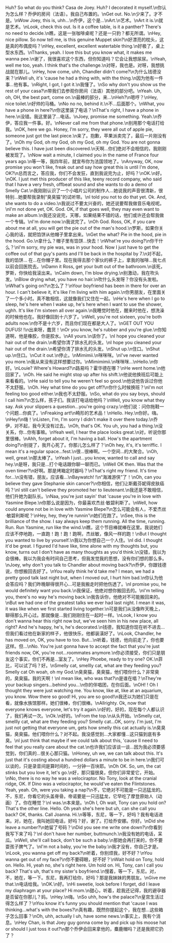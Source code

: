 Huh? So what do you think? Casa de Joey. Huh? I decorated it myself.\n你认为怎么样？乔伊的房间（法语）。我自己布置的。\nGet out. No.\n少来了。才不是。\nWow Joey, this is, uhh...\n乔伊，这个是…\nArt.\n艺术。\nArt it is.\n就是艺术。\nLook, check this out. Is it a coffee table, is it a panther? There's no need to decide.\n瞧，这是一张咖啡桌呢？还是一只豹？都无所谓。\nHey, nice pillow. So now tell me, is this genuine Muppet skin?\n好漂亮的枕头，这是真的布偶皮吗？\nHey, excellent, excellent watertable thing.\n好极了，桌上型水东西。\nThanks, yeah. I love this but you know what, it makes me wanna pee.\n谢了，我很喜欢这个东西，但你知道吗？它会让我想尿尿。\nYeah, well me too, yeah. I think that's the challenge.\n对呀，我也是。对呀，我想挑战就在那儿。\nHey, how come, uhh, Chandler didn't come?\n为什么钱德没来？\nWell uh, it's 'cause he had a thing with, with the thing.\n因为他有一件事…他有事。\nRight, I got, I got it.\n我懂了。\nSo why don't you show us the rest of your casa?\n带我们去参观你房间（法语）其他的部分吧。\nYeah. Uh, oh, OH, the best part, come on.\n最棒的部分，来…\nHeh?\n嗯哼？\nHey, nice toilet.\n好帅的马桶。\nNo no no, behind it.\n不…后面那个。\nWhat, you have a phone in here?\n你这里装了电话？\nThat's right, I have a phone in here.\n没错。我这里装了…电话。\nJoey, promise me something. Yeah.\n乔伊，答应我一件事。好。\nNever call me from that phone.\n别用那个电话打给我。\nOK, here we go. Honey, I'm sorry, they were all out of apple pie, someone just got the last piece.\n来了。抱歉，苹果派卖完了，最后一片刚没有了。\nOh my God, oh my God, oh my God, oh my God. You are not gonna believe this. I have just been discovered.\n天啊…你们绝对不会相信的，我刚刚被发现了。\nNow wait a minute, I claimed you in the name of France four years ago.\n等一等，我四年前，就宣布你为法国领地了。\nAnyway, OK, now promise you won't like, freak out and say how great this is until I'm done, OK?\n总而言之，答应我，你们不会发狂，直到我说完为止，好吗？\nOK.\n好。\nOK. I just met this producer of this like, teeny record company, who said that I have a very fresh, offbeat sound and she wants to do a demo of Smelly Cat.\n我刚刚认识了一个小唱片公司的制作人…她说我的声音很清新，很特别…她要帮我录制“臭臭猫”的试听带。\nI told you not to do that yet. Ok. And, she wants to do a video.\n我说过不要太兴奋的，她还说要帮我做音乐电视呢。\nI'm not done yet, OK. God. OK, if that goes well, they may even want to make an album.\n我还没说完，天哪，如果结果不错的话，他们或许还会帮我做一个专辑。\nI'm done now.\n我说完了。\nOh God. Ross, OK, if you care about me at all, you will get the pie out of the man's hood.\n罗斯，如果你关心我的话，就把馅饼从他帽子里拿出来。\nGet the what? Pie in the hood, pie in the hood. Go.\n拿什么？帽子里有馅饼…快去！\nWhat're you doing?\n你干什么？\nI'm sorry, my pie was, was in your hood. Now I just have to get the coffee out of that guy's pants and I'll be back in the hospital by 7.\n对不起，我的馅饼… 在…在你帽子里。现在我得去那个家伙的裤子上，拿我的咖啡…我七点以前会回医院去。\nDamn it Ross, get your butt out of the bathroom.\n该死，罗斯，你快给我滚出来。\nCalm down, I'm blow drying.\n别激动，我在吹头发。\nBlow drying what, you have no hair.\n吹什么头发呀？你没有头发啦。\nWhat's going on?\n怎么了？\nYour boyfriend has been in there for over an hour. I can't believe it, it's like I'm living with him again.\n你男朋友，在里面关了一个多小时。真不敢相信，这就像我们又住在一起。\nHe's here when I go to sleep, he's here when I wake up, he's here when I want to use the shower, ughh. It's like I'm sixteen all over again.\n我睡觉时他在，醒来时他在，想洗澡的时候他也在。我好像回到十六岁了。\nWell, you're not sixteen, you're both adults now.\n你不是十六岁，而且你们现在都是大人了。\nGET OUT YOU DUFUS! !\n出来呀，蠢货！\nOr you know, he's rubber and you're glue.\n你知道啊，他是橡胶，你是胶水。\nAll yours.\n该你了。\nI hope you cleaned your hair out of the drain.\n希望你清了排水孔的头发。\nI hope you cleaned your hair out of the drain.\n希望你清了排水孔的头发。\nShut up.\n住口。\nShut up.\n住口。\nCut it out.\n停止。\nMimimii.\n咪咪咪。\nI've never wanted you more.\n我从来没有这样想要过你。\nMimimimii.\n咪咪咪...\nHello.\n你好。\nLouie? Where's Howard?\n路易吗？霍华德在哪？\nHe went home.\n他回家了。\nOh. He said he might stop up after his shift.\n他说他换班后可能上来看看的。\nHe said to tell you he weren't feel so good.\n他说他告诉过你他不太舒服。\nOh. Hey what time do you get off?\n你什么时候换班？\nI'm not feeling too good either.\n我也不太舒服。\nSo, what do you say boys, should I call him?\n怎么样，孩子们。我该打电话给他吗？\nWell, you know what they say. Ask your slippers a question...you're going crazy.\n他们说：问你拖鞋一个问题…你疯了。\nFreaking art!\n畸形的艺术品！\nHello. Hey.\n你好。嗨。\nHey!\n嗨！\nListen, I'm, I'm sorry I didn't make it over there today.\n乔伊，对不起，我今天没有过去。\nOh, that's OK. You uh, you had a thing.\n没关系，你…你有事嘛。\nYeah well, I hear the place looks great.\n对，听说你那里很棒。\nAhh, forget about it, I'm having a ball. How's the apartment doing?\n别提了，我开心死了。你那儿怎么样了？\nOh hey, it's, it's terriffic. I mean it's a regular space...fest.\n很…很棒啊。一个空间…的大聚合。\nOh, well, great.\n那太棒了。\nYeah I just...you know, wanted to call and say hey.\n是呀，我只是…打个电话跟你聊一聊而已。\nWell OK then. Was that the oven timer?\n好啊。那是烤箱定时器吗？\nThat's right my friend. It's time for...\n没有错，朋友。应该看…\nBaywatch! !\n“海滩游侠”了！\nOh, can you believe they gave Stephanie skin cancer?\n你相信，他们让斯戴芬妮得皮肤癌吗？\nI still can't believe they promoted her to lieutenant.\n我还是不敢相信，他们升她为副队长。\nNaa, you're just sayin' that 'cause you're in love with Yasmine Blepe.\n你那么说是因为，你最喜欢杰丝·敏碧利斯了。\nWell, how could anyone not be in love with Yasmine Blepe?\n怎么可能会有人，不爱杰丝·敏碧利斯呢？\nHey, hey, they're runnin'\n她们在跑了。\nSee, this is the brilliance of the show. I say always keep them running. All the time, running. Run. Run Yasmine, run like the wind.\n瞧，这个节目棒就棒在这里。我说她们应该不停地跑，一直跑！跑！跑！跑啊，杰丝敏，像风一样的跑！\nBut I thought you wanted to live by yourself.\n我以为你想自己一个人住。\nI did. I thought it'd be great. I figured I'd have like, time alone with my thoughts but, you know, turns out I don't have as many thoughts as you'd think.\n没错，我以为会很棒。我以为我会有时间自己思考，但我发觉我的思想，没有你们想的那么多。\nJoey, why don't you talk to Chandler about moving back?\n乔伊，你跟钱德说，你想搬回去好了。\nYou really think he'd take me? I mean, we had a pretty good talk last night but, when I moved out, I hurt him bad.\n你认为他会答应吗？我们昨晚聊得很开心…可是我搬走时把他伤透了。\nI promise you, he would definitely want you back.\n我保证，他绝对想你搬回去的。\nI'm telling you, there's no way he's moving back.\n我告诉你，他绝对不可能搬回来的。\nBut we had one of the greatest talks we ever had last night. I mean it was, it was like when we first started living together.\n可是我们从没像昨天晚上，聊得那么开心过。那就像是…我们刚刚住在一起时一样。\nLook, I know you don't wanna hear this right now but, we've seen him in his new place, all right? And he's happy, he's, he's decorated.\n钱德，我知道你现在听不进去…但我们看过他在新家的样子，他很快乐，他都装潢好了。\nLook, Chandler, he has moved on, OK, you have to too. But...\n听着，钱德，他向前走了，你也要这样。但...\nNo. You're just gonna have to accept the fact that you're just friends now, OK, you're not...roommates anymore.\n你必须接受，你们只是朋友这个事实，你们不再是…室友了。\nHey Phoebe, ready to try one? OK.\n菲比，可以试了吗？好。\nSmelly cat, smellly cat, what are they feeding you? Smelly cat Oh woah, oh my God.\n臭臭猫，臭臭猫，他们喂你什么？非常臭的，臭臭猫。我的天啊！\nI mean like, who was that?\n是谁在唱？\nThey're your backup singers...behind you...\n你的伴唱团，在你后面。\nOH! ! Oh I thought they were just watching me. You know, like at, like at an aquarium, you know. Wow there so good! Hi, you are so good!\n我还以为她们只是在看，就像水族馆那样。她们很棒，你们很棒。\nAllrighty. Ok, now that everyone knows everyone, let's try it again.\n好的，好的，现在每个人都认识了，我们再试一次。\nOk.\n好的。\nFrom the top.\n从头开始。\nSmelly cat, smellly cat, what are they feeding you? Smelly cat...OK, sorry. I'm just, I'm just not getting that everyone um, gets how smelly this cat actually is.\n臭臭猫，臭臭猫。他们喂你什么？对不起。我没感觉到…大家都懂…这只猫到底有多臭。\nI just think that maybe if we could talk about this, 'cause II need to feel that you really care about the cat.\n也许我们应该谈一谈…因为我必须要感觉到，你们真的…很关心那只猫。\nHoney, uh we, we can talk about this. It's just that it's costing about a hundred dollars a minute to be in here.\n我们可以谈的，只是录音间是算时间的，一分钟一百块耶。\nOh OK. So, um, the cat stinks but you love it, let's go.\n好，那只猫很臭，但你们非常爱它，开始。\nNo, there is no way he was a velociraptor. No Tony, look at the cranial ridge, OK. If Dino was a velociraptor, he would've eaten the Flintstones. Yeah, yeah. Oh, were you taking a nap?\n不，它绝对不可能是一只迅猛龙的。不，东尼，你看它的头盖脊骨。帝诺要是一只迅猛龙，它早吃了摩登原始人（动画）了。你在睡觉？\nI was.\n本来是。\nOh I, Oh wait, Tony can you hold on? That's the other line. Hello. Oh yeah she's here but uh, can she call you back? OK, thanks. Call Joanna. Hi.\n等等，东尼，等一下，好吗？我有电话进来。对，她在，我叫她回电话，好吗？好，谢了。打给乔安娜。你好。\nDid she leave a number?\n她留了号码？\nDid you see me write one down?\n你看到我写下来了吗？\nI don't have her number, buttmunch.\n我没有她的电话，呆瓜。\nWell, she'll call back, don't be such a baby.\n那她会再打来的，你不要耍孩子脾气了。\nI'm not a baby, you're the baby.\n我才没有，你自己才是。\nLook, you wanna get off my back?\n听着，你别烦我，好不好？\nYou wanna get out of my face?\n你不要碍眼，好不好？\nWait hold on Tony, hold on. Hello. Hi, yeah no, she's right here. Um hold on. Hi, Tony, can I call you back? That's uh, that's my sister's boyfriend.\n慢着，等一下，东尼。对，不，她在，等一下。东尼，我再打给你，好吗？那是我妹妹的男朋友。\nGive me that.\n电话给我。\nOK.\n好。\nHi sweetie, look before I forget, did I leave my diaphragm at your place? Hi mom.\n甜心，听着，趁我还记得，我的避孕器是否留在你那儿？妈。\nHey.\n嗨。\nSo uhh, how's the palace?\n皇宫生活过得怎么样了？\nYou know it's funny you should mention that 'cause I was thinking...what's with the boxes?\n真有趣，既然你提起这个，我在想…这些箱子怎么回事？\nOh, uhh, actually I uh, have some news.\n事实上，我有个消息。\nHey Chan, is that Joey guy gonna come by and pick up his moose hat or should I just toss it out?\n那个乔伊会回来拿他的，麋鹿帽吗？还是我把它扔了？
        